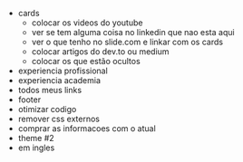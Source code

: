 - cards
    - colocar os videos do youtube
    - ver se tem alguma coisa no linkedin que nao esta aqui
    - ver o que tenho no slide.com e linkar com os cards
    - colocar artigos do dev.to ou medium
    - colocar os que estão ocultos
- experiencia profissional
- experiencia academia
- todos meus links
- footer
- otimizar codigo
- remover css externos
- comprar as informacoes com o atual
- theme #2
- em ingles